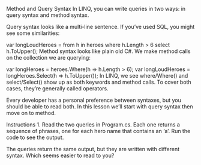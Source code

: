 Method and Query Syntax
In LINQ, you can write queries in two ways: in query syntax and method syntax.

Query syntax looks like a multi-line sentence. If you’ve used SQL, you might see some similarities:

var longLoudHeroes = from h in heroes
  where h.Length > 6
  select h.ToUpper();
Method syntax looks like plain old C#. We make method calls on the collection we are querying:

var longHeroes = heroes.Where(h => h.Length > 6);
var longLoudHeroes = longHeroes.Select(h => h.ToUpper());
In LINQ, we see where/Where() and select/Select() show up as both keywords and method calls. To cover both cases, they’re generally called operators.

Every developer has a personal preference between syntaxes, but you should be able to read both. In this lesson we’ll start with query syntax then move on to method.

Instructions
1.
Read the two queries in Program.cs. Each one returns a sequence of phrases, one for each hero name that contains an ‘a’. Run the code to see the output.

The queries return the same output, but they are written with different syntax. Which seems easier to read to you?